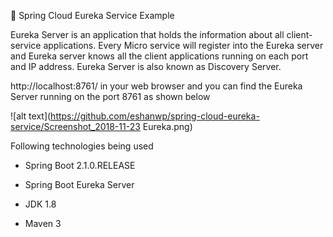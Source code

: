 🍃 Spring Cloud Eureka Service Example

Eureka Server is an application that holds the information about all client-service applications. 
Every Micro service will register into the Eureka server and Eureka server knows all the client applications 
running on each port and IP address. Eureka Server is also known as Discovery Server.

http://localhost:8761/ in your web browser and you can find the Eureka Server running on the port 8761 as 
shown below

![alt text](https://github.com/eshanwp/spring-cloud-eureka-service/Screenshot_2018-11-23 Eureka.png)

Following technologies being used

* Spring Boot 2.1.0.RELEASE

* Spring Boot Eureka Server

* JDK 1.8

* Maven 3